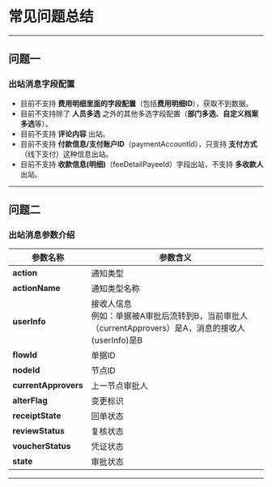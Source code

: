# 常见问题总结

---
## 问题一
### 出站消息字段配置
- 目前不支持 **费用明细里面的字段配置**（包括**费用明细ID**），获取不到数据。
- 目前不支持除了 **人员多选** 之外的其他多选字段配置（**部门多选**、**自定义档案多选**等）。
- 目前不支持 **评论内容** 出站。
- 目前不支持 **付款信息/支付账户ID**（paymentAccountId），只支持 **支付方式**（线下支付）这种信息出站。
- 目前不支持 **收款信息(明细)**（feeDetailPayeeId）字段出站，不支持 **多收款人** 出站。
  
---
## 问题二
### 出站消息参数介绍
| 参数名称 | 参数含义 |
| --- | --- |
| **action**           | 通知类型 |
| **actionName**       | 通知类型名称 |
| **userInfo**         | 接收人信息<br/>例如：单据被A审批后流转到B，当前审批人（currentApprovers）是A，消息的接收人(userInfo)是B |
| **flowId**           | 单据ID |
| **nodeId**           | 节点ID |
| **currentApprovers** | 上一节点审批人 |
| **alterFlag**        | 变更标识 |
| **receiptState**     | 回单状态 |
| **reviewStatus**     | 复核状态 |
| **voucherStatus**    | 凭证状态 |
| **state**            | 审批状态 |

---
